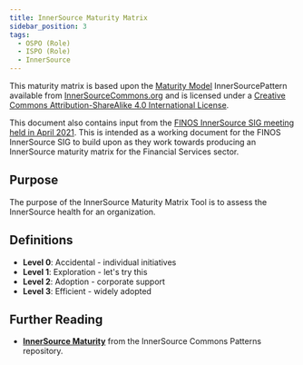 ```yaml
---
title: InnerSource Maturity Matrix
sidebar_position: 3
tags:
  - OSPO (Role)
  - ISPO (Role) 
  - InnerSource
---
```


This maturity matrix is based upon the [Maturity Model](https://patterns.innersourcecommons.org/p/maturity-model) InnerSourcePattern
available from [InnerSourceCommons.org](https://InnerSourceCommons.org) and is
licensed under a [Creative Commons Attribution-ShareAlike 4.0 International License](https://creativecommons.org/licenses/by-sa/4.0/deed.en).

This document also contains input from the
[FINOS InnerSource SIG meeting held in April 2021](https://github.com/finos/InnerSource/issues/10).
This is intended as a working document for the FINOS InnerSource SIG to build
upon as they work towards producing an InnerSource maturity matrix for the
Financial Services sector. 

## Purpose

The purpose of the InnerSource Maturity Matrix Tool is to assess the InnerSource health for an organization.

## Definitions

- **Level 0**: Accidental - individual initiatives
- **Level 1**: Exploration - let's try this
- **Level 2**: Adoption - corporate support
- **Level 3**: Efficient - widely adopted

## Further Reading

- **[InnerSource Maturity](https://patterns.innersourcecommons.org/p/maturity-model)** from the InnerSource Commons Patterns repository.
